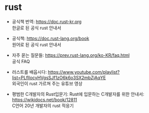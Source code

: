 # rust

- 공식책 번역: <https://doc.rust-kr.org><br/>
  한글로 된 공식 rust 안내서

- 공식책: <https://doc.rust-lang.org/book><br/>
  원어로 된 공식 rust 안내서

- 자주 묻는 질문들: <https://prev.rust-lang.org/ko-KR/faq.html><br/>
  공식 FAQ

- 러스트를 배웁시다: <https://www.youtube.com/playlist?list=PLfllocyHVgsSJf1zO6k6o3SX2mbZjAqYE><br/>
  외국인이 rust 가르쳐 주는 유튜브 영상

- 평범한 C개발자의 Rust입문기: Rust에 입문하는 C개발자를 위한 안내서: <https://wikidocs.net/book/12811><br/>
  C언어 20년 개발자의 rust 적응기  